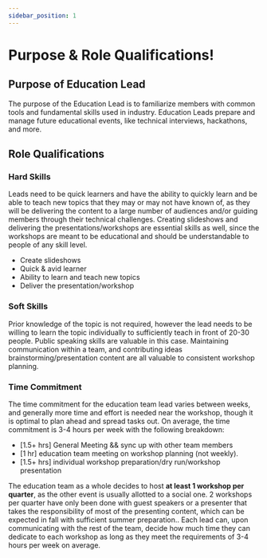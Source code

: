 ```yaml
---
sidebar_position: 1
---
```


# Purpose & Role Qualifications!

## Purpose of Education Lead

The purpose of the Education Lead is to familiarize members with common tools and fundamental skills used in industry. Education Leads prepare and manage future educational events, like technical interviews, hackathons, and more.

## Role Qualifications

### Hard Skills
Leads need to be quick learners and have the ability to quickly learn and be able to teach new topics that they may or may not have known of, as they will be delivering the content to a large number of audiences and/or guiding members through their technical challenges. Creating slideshows and delivering the presentations/workshops are essential skills as well, since the workshops are meant to be educational and should be understandable to people of any skill level.

- Create slideshows
- Quick & avid learner
- Ability to learn and teach new topics
- Deliver the presentation/workshop

### Soft Skills

Prior knowledge of the topic is not required, however the lead needs to be willing to learn the topic individually to sufficiently teach in front of 20-30 people. Public speaking skills are valuable in this case. Maintaining communication within a team, and contributing ideas brainstorming/presentation content are all valuable to consistent workshop planning.

### Time Commitment

The time commitment for the education team lead varies between weeks, and generally more time and effort is needed near the workshop, though it is optimal to plan ahead and spread tasks out. On average, the time commitment is 3-4 hours per week with the following breakdown:

- [1.5+ hrs] General Meeting && sync up with other team members
- [1 hr] education team meeting on workshop planning (not weekly).
- [1.5+ hrs] individual workshop preparation/dry run/workshop presentation

The education team as a whole decides to host **at least 1 workshop per quarter**, as the other event is usually allotted to a social one. 2 workshops per quarter have only been done with guest speakers or a presenter that takes the responsibility of most of the presenting content, which can be expected in fall with sufficient summer preparation.. Each lead can, upon communicating with the rest of the team, decide how much time they can dedicate to each workshop as long as they meet the requirements of 3-4 hours per week on average.